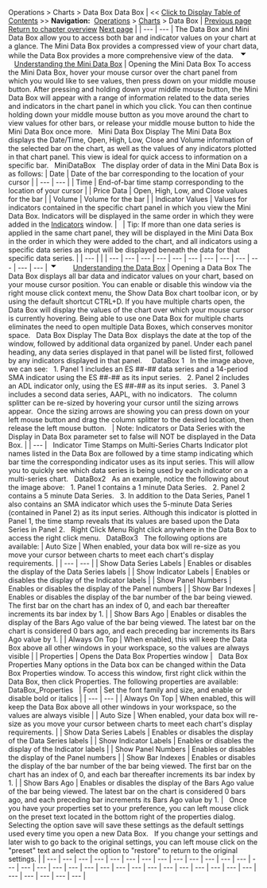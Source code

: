 ﻿
Operations \> Charts \> Data Box
Data Box
| \<\< [Click to Display Table of Contents](data_box.md) \>\> **Navigation:**     [Operations](operations-1.md) \> [Charts](charts-1.md) \> Data Box | [Previous page](saving_chart_defaults_and_templates-1.md) [Return to chapter overview](charts-1.md) [Next page](cross_hair-1.md) |
| --- | --- |
The Data Box and Mini Data Box allow you to access both bar and indicator values on your chart at a glance. The Mini Data Box provides a compressed view of your chart data, while the Data Box provides a more comprehensive view of the data.
 
![tog_minus](tog_minus-1.gif)        [Understanding the Mini Data Box](javascript:HMToggle('toggle','UnderstandingTheMiniDataBox','UnderstandingTheMiniDataBox_ICON'))
| Opening the Mini Data Box To access the Mini Data Box, hover your mouse cursor over the chart panel from which you would like to see values, then press down on your middle mouse button. After pressing and holding down your middle mouse button, the Mini Data Box will appear with a range of information related to the data series and indicators in the chart panel in which you click. You can then continue holding down your middle mouse button as you move around the chart to view values for other bars, or release your middle mouse button to hide the Mini Data Box once more.   Mini Data Box Display The Mini Data Box displays the Date/Time, Open, High, Low, Close and Volume information of the selected bar on the chart, as well as the values of any indicators plotted in that chart panel. This view is ideal for quick access to information on a specific bar.   MiniDataBox   The display order of data in the Mini Data Box is as follows:   | Date | Date of the bar corresponding to the location of your cursor | | --- | --- | | Time | End\-of\-bar time stamp corresponding to the location of your cursor | | Price Data | Open, High, Low, and Close values for the bar | | Volume | Volume for the bar | | Indicator Values | Values for indicators contained in the specific chart panel in which you view the Mini Data Box. Indicators will be displayed in the same order in which they were added in the [Indicators](working_with_indicators-1.md) window. |        | Tip: If more than one data series is applied in the same chart panel, they will be displayed in the Mini Data Box in the order in which they were added to the chart, and all indicators using a specific data series as input will be displayed beneath the data for that specific data series. | | --- | |
| --- | --- | --- | --- | --- | --- | --- | --- | --- | --- | --- | --- |
![tog_minus](tog_minus-1.gif)        [Understanding the Data Box](javascript:HMToggle('toggle','UnderstandingTheDataBox','UnderstandingTheDataBox_ICON'))
| Opening a Data Box The Data Box displays all bar data and indicator values on your chart, based on your mouse cursor position. You can enable or disable this window via the right mouse click context menu, the Show Data Box chart toolbar icon, or by using the default shortcut CTRL\+D. If you have multiple charts open, the Data Box will display the values of the chart over which your mouse cursor is currently hovering. Being able to use one Data Box for multiple charts eliminates the need to open multiple Data Boxes, which conserves monitor space.   Data Box Display The Data Box  displays the date at the top of the window, followed by additional data organized by panel. Under each panel heading, any data series displayed in that panel will be listed first, followed by any indicators displayed in that panel.      DataBox 1   In the image above, we can see:   1\. Panel 1 includes an ES \#\#\-\#\# data series and a 14\-period SMA indicator using the ES \#\#\-\#\# as its input series.   2\. Panel 2 includes an ADL indicator only, using the ES \#\#\-\#\# as its input series.   3\. Panel 3 includes a second data series, AAPL, with no indicators.   The column splitter can be re\-sized by hovering your cursor until the sizing arrows appear.  Once the sizing arrows are showing you can press down on your left mouse button and drag the column splitter to the desired location, then release the left mouse button.     | Note: Indicators or Data Series with the Display in Data Box parameter set to false will NOT be displayed in the Data Box. | | --- |      Indicator Time Stamps on Multi\-Series Charts Indicator plot names listed in the Data Box are followed by a time stamp indicating which bar time the corresponding indicator uses as its input series. This will allow you to quickly see which data series is being used by each indicator on a multi\-series chart.   DataBox2   As an example, notice the following about the image above:   1\. Panel 1 contains a 1 minute Data Series.   2\. Panel 2 contains a 5 minute Data Series.   3\. In addition to the Data Series, Panel 1 also contains an SMA indicator which uses the 5\-minute Data Series (contained in Panel 2\) as its input series. Although this indicator is plotted in Panel 1, the time stamp reveals that its values are based upon the Data Series in Panel 2\.   Right Click Menu Right click anywhere in the Data Box to access the right click menu.   DataBox3   The following options are available:   | Auto Size | When enabled, your data box will re\-size as you move your cursor between charts to meet each chart's display requirements. | | --- | --- | | Show Data Series Labels | Enables or disables the display of the Data Series labels | | Show Indicator Labels | Enables or disables the display of the Indicator labels | | Show Panel Numbers | Enables or disables the display of the Panel numbers | | Show Bar Indexes | Enables or disables the display of the bar number of the bar being viewed. The first bar on the chart has an index of 0, and each bar thereafter increments its bar index by 1\. | | Show Bars Ago | Enables or disables the display of the Bars Ago value of the bar being viewed. The latest bar on the chart is considered 0 bars ago, and each preceding bar increments its Bars Ago value by 1\. | | Always On Top | When enabled, this will keep the Data Box above all other windows in your workspace, so the values are always visible | | Properties | Opens the Data Box Properties window |      Data Box Properties Many options in the Data box can be changed within the Data Box Properties window. To access this window, first right click within the Data Box, then click Properties. The following properties are available:   DataBox_Properties     | Font | Set the font family and size, and enable or disable bold or italics | | --- | --- | | Always On Top | When enabled, this will keep the Data Box above all other windows in your workspace, so the values are always visible | | Auto Size | When enabled, your data box will re\-size as you move your cursor between charts to meet each chart's display requirements. | | Show Data Series Labels | Enables or disables the display of the Data Series labels | | Show Indicator Labels | Enables or disables the display of the Indicator labels | | Show Panel Numbers | Enables or disables the display of the Panel numbers | | Show Bar Indexes | Enables or disables the display of the bar number of the bar being viewed. The first bar on the chart has an index of 0, and each bar thereafter increments its bar index by 1\. | | Show Bars Ago | Enables or disables the display of the Bars Ago value of the bar being viewed. The latest bar on the chart is considered 0 bars ago, and each preceding bar increments its Bars Ago value by 1\. |      Once you have your properties set to your preference, you can left mouse click on the preset text located in the bottom right of the properties dialog. Selecting the option save will save these settings as the default settings used every time you open a new Data Box.   If you change your settings and later wish to go back to the original settings, you can left mouse click on the "preset" text and select the option to "restore" to return to the original settings. |
| --- | --- | --- | --- | --- | --- | --- | --- | --- | --- | --- | --- | --- | --- | --- | --- | --- | --- | --- | --- | --- | --- | --- | --- | --- | --- | --- | --- | --- | --- | --- | --- | --- | --- |
